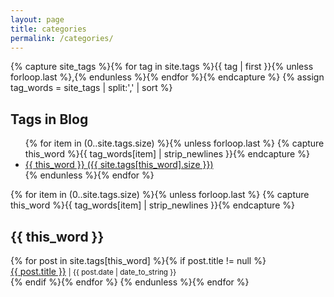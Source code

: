 ```yaml
---
layout: page
title: categories
permalink: /categories/
---
```

{% capture site_tags %}{% for tag in site.tags %}{{ tag | first }}{% unless forloop.last %},{% endunless %}{% endfor %}{% endcapture %}
{% assign tag_words = site_tags | split:',' | sort %}

<section class="blog-tags animate">
  <h1>Tags in Blog</h1>
  <ul class="tags">
<!--  cycles through tag list and creates header row of all tags used in site with accompanying per-tag counts...-->
  {% for item in (0..site.tags.size) %}{% unless forloop.last %}
    {% capture this_word %}{{ tag_words[item] | strip_newlines }}{% endcapture %}
    <li ><a href="{{ site.baseurl }}/tag/{{ this_word }}" class="post__tags-tag">{{ this_word }} <span>({{ site.tags[this_word].size }})</span></a></li>
  {% endunless %}{% endfor %}
  </ul>
<!--cycles through tag list and creates subheader for each tag name...-->
  {% for item in (0..site.tags.size) %}{% unless forloop.last %}
    {% capture this_word %}{{ tag_words[item] | strip_newlines }}{% endcapture %}
  <h2 id="{{ this_word | cgi_escape }}">{{ this_word }}</h2>
<!--  lists all posts corresponding to specific tag...-->
    {% for post in site.tags[this_word] %}{% if post.title != null %}
    <div class="tag-list">
        <span><a href="{{site.baseurl}}/{{ post.url }}">{{ post.title }}</a></span>
        <small><span>| {{ post.date | date_to_string }}</span></small>
    </div>
    {% endif %}{% endfor %}
  {% endunless %}{% endfor %}
</section>
